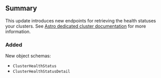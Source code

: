 ## Summary

This update introduces new endpoints for retrieving the health statuses your clusters. See [Astro dedicated cluster documentation](https://www.astronomer.io/docs/astro/create-dedicated-cluster) for more information.

### Added

New object schemas:

  - `ClusterHealthStatus`
  - `ClusterHealthStatusDetail`
